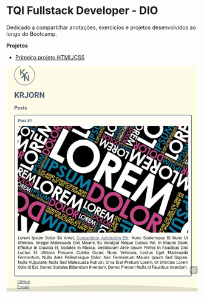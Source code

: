 # TQI Fullstack Developer - DIO
Dedicado a compartilhar anotações, exercícios e projetos desenvolvidos ao longo do Bootcamp.

**Projetos**

 - [Primeiro projeto HTML/CSS](https://github.com/Krjorn/HTML-CSS.git)

![1_HTML_CSS](https://github.com/Krjorn/TQI-Fullstack-Developer---DIO/blob/main/ref/1_HTML_CSS.png)
